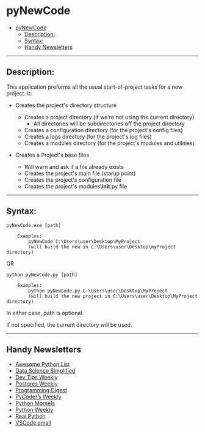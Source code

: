 # pyNewCode

- [pyNewCode](#pynewcode)
	- [Description:](#description)
	- [Syntax:](#syntax)
	- [Handy Newsletters](#handy-newsletters)

---

## Description:

This application preforms all the usual start-of-project tasks for a new project. It:

- Creates the project's directory structure
  - Creates a project directory (if we're not using the current directory)
    - All directories will be subdirectories off the project directory
  - Creates a configuration directory (for the project's config files)
  - Creates a logs directory (for the project's log files)
  - Creates a modules directory (for the project's modules and utilities)

- Creates a Project's base files
  - Will warn and ask if a file already exists
  - Creates the project's main file (starup point)
  - Creates the project's configuration file
  - Creates the project's modules\\__init__.py file

---

## Syntax:

```
pyNewCode.exe [path]

	Examples:
		pyNewCode C:\Users\user\Desktop\MyProject
		(will build the new in C:\Users\user\Desktop\myProject directory)
```

OR

```
python pyNewCode.py [path]

	Examples:
		python pyNewCode.py C:\Users\user\Desktop\MyProject
		(will build the new project in C:\Users\user\Desktop\MyProject directory)
```
In either case, path is optional.

If not specified, the current directory will be used.

---

## Handy Newsletters

* [Awesome Python List](https://python.libhunt.com/newsletter)
* [Data Science Simplified](https://mathdatasimplified.com/)
* [Dev Tips Weekly](https://ardalis.com/tips/)
* [Postgres Weekly](https://postgresweekly.com/)
* [Programming Digest](https://programmingdigest.net/)
* [PyCoder’s Weekly](https://pycoders.com/)
* [Python Morsels](https://www.pythonmorsels.com/newsletter/)
* [Python Weekly](https://www.pythonweekly.com/)
* [Real Python](https://realpython.com/newsletter/)
* [VSCode.email](https://vscode.email/)
